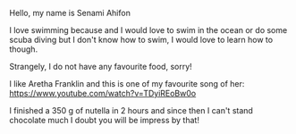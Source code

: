 Hello, my name is Senami Ahifon

I love swimming because and I would love to swim in the ocean or do some scuba diving but I don't know how to swim, I would love to learn how to though.

Strangely, I do not have any favourite food, sorry!

I like Aretha Franklin and this is one of my favourite song of her:
https://www.youtube.com/watch?v=TDyiREoBw0o

I finished a 350 g of nutella in 2 hours and since then I can't stand chocolate much I doubt you will be impress by that!
